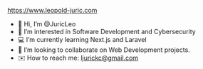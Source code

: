 https://www.leopold-juric.com

- 👋 Hi, I’m @JuricLeo
- 👀 I’m interested in Software Development and Cybersecurity
- 💻 I’m currently learning Next.js and Laravel
- 🚀 I’m looking to collaborate on Web Development projects.
- ✉️ How to reach me: ljurickc@gmail.com

<!---
JuricLeo/JuricLeo is a ✨ special ✨ repository because its `README.md` (this file) appears on your GitHub profile.
You can click the Preview link to take a look at your changes.
--->
